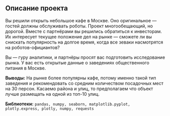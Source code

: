 ## Описание проекта

Вы решили открыть небольшое кафе в Москве. Оно оригинальное — гостей должны обслуживать роботы. Проект многообещающий, но дорогой. Вместе с партнёрами вы решились обратиться к инвесторам. Их интересует текущее положение дел на рынке — сможете ли вы снискать популярность на долгое время, когда все зеваки насмотрятся на роботов-официантов?

Вы — гуру аналитики, и партнёры просят вас подготовить исследование рынка. У вас есть открытые данные о заведениях общественного питания в Москве.

**Выводы:** На рынке более популярны кафе, потому именно такой тип заведения и рекомендовать со средним количеством посадочных мест на 30 персон. Касаемо района и улиц, то предполагаем что объект лучше размещать на одной из топ-10 улиц.

**Библиотеки:** `pandas, numpy, seaborn, matplotlib.pyplot, plotly.express, plotly, numpy, requests`
